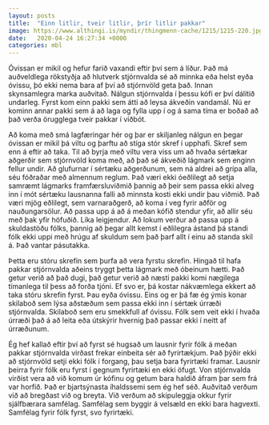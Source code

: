 ```yaml
---
layout: posts
title:  "Einn litlir, tveir litlir, þrír litlir pakkar"
image: https://www.althingi.is/myndir/thingmenn-cache/1215/1215-220.jpg
date:   2020-04-24 16:27:34 +0000
categories: mbl
---
```

Óvissan er mikil og hefur farið vaxandi eftir því sem á líður. Það má auðveldlega rökstyðja að hlutverk stjórnvalda sé að minnka eða helst eyða óvissu, þó ekki nema bara af því að stjórnvöld geta það. Innan skynsamlegra marka auðvitað. Nálgun stjórnvalda í þessu kófi er því dálítið undarleg. Fyrst kom einn pakki sem átti að leysa ákveðin vandamál. Nú er kominn annar pakki sem á að laga og fylla upp í og á sama tíma er boðað að það verða örugglega tveir pakkar í viðbót. 

Að koma með smá lagfæringar hér og þar er skiljanleg nálgun en þegar óvissan er mikil þá viltu og þarftu að stíga stór skref í upphafi. Skref sem enn á eftir að taka. Til að byrja með viltu vera viss um að hvaða sértækar aðgerðir sem stjórnvöld koma með, að það sé ákveðið lágmark sem enginn fellur undir. Að glufurnar í sértæku aðgerðunum, sem ná aldrei að grípa alla, séu fóðraðar með almennum reglum. Það væri ekki óeðlilegt að setja samræmt lágmarks framfærsluviðmið þannig að þeir sem passa ekki alveg inn í mót sértæku lausnanna falli að minnsta kosti ekki undir þau viðmið. Það væri mjög eðlilegt, sem varnaraðgerð, að koma í veg fyrir aðför og nauðungarsölur. Að passa upp á að á meðan kófið stendur yfir, að allir séu með þak yfir höfuðið. Líka leigjendur. Að lokum verður að passa upp á skuldastöðu fólks, þannig að þegar allt kemst í eðlilegra ástand þá standi fólk ekki uppi með hrúgu af skuldum sem það þarf allt í einu að standa skil á. Það vantar pásutakka.

Þetta eru stóru skrefin sem þurfa að vera fyrstu skrefin. Hingað til hafa pakkar stjórnvalda aðeins tryggt þetta lágmark með óbeinum hætti. Það getur verið að það dugi, það getur verið að næsti pakki komi nægilega tímanlega til þess að forða tjóni. Ef svo er, þá kostar nákvæmlega ekkert að taka stóru skrefin fyrst. Þau eyða óvissu. Eins og er þá fæ ég ýmis konar skilaboð sem lýsa aðstæðum sem passa ekki inn í sértæk úrræði stjórnvalda. Skilaboð sem eru smekkfull af óvissu. Fólk sem veit ekki í hvaða úrræði það á að leita eða útskýrir hvernig það passar ekki í neitt af úrræðunum. 

Ég hef kallað eftir því að fyrst sé hugsað um lausnir fyrir fólk á meðan pakkar stjórnvalda virðast frekar einbeita sér að fyrirtækjum. Það þýðir ekki að stjórnvöld setji ekki fólk í forgang, þau setja bara fyrirtæki framar. Lausnir þeirra fyrir fólk eru fyrst í gegnum fyrirtæki en ekki öfugt. Von stjórnvalda virðist vera að við komum úr kófinu og getum bara haldið áfram þar sem frá var horfið. Það er bjartsýnasta íhaldssemi sem ég hef séð. Auðvitað verðum við að bregðast við og breyta. Við verðum að skipuleggja okkur fyrir sjálfbærara samfélag. Samfélag sem byggir á velsæld en ekki bara hagvexti. Samfélag fyrir fólk fyrst, svo fyrirtæki.
